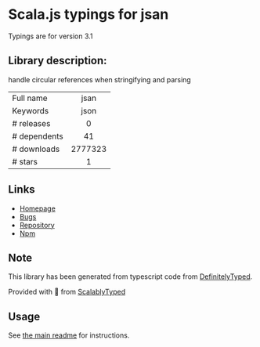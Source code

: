 
# Scala.js typings for jsan

Typings are for version 3.1

## Library description:
handle circular references when stringifying and parsing

|                    |                 |
| ------------------ | :-------------: |
| Full name          | jsan |
| Keywords           | json |
| # releases         | 0 |
| # dependents       | 41 |
| # downloads        | 2777323 |
| # stars            | 1 |

## Links
- [Homepage](https://github.com/kolodny/jsan)
- [Bugs](https://github.com/kolodny/jsan/issues)
- [Repository](https://github.com/kolodny/jsan)
- [Npm](https://www.npmjs.com/package/jsan)
    


## Note
This library has been generated from typescript code from [DefinitelyTyped](https://definitelytyped.org).

Provided with :purple_heart: from [ScalablyTyped](https://github.com/oyvindberg/ScalablyTyped)

## Usage
See [the main readme](../../readme.md) for instructions.


